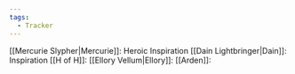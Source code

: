 ```yaml
---
tags:
  - Tracker
---
```

[[Mercurie Slypher|Mercurie]]: Heroic Inspiration
[[Dain Lightbringer|Dain]]: Inspiration
[[H of H]]: 
[[Ellory Vellum|Ellory]]: 
[[Arden]]: 